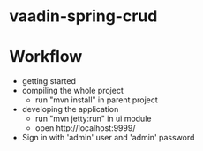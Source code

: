 vaadin-spring-crud
==============

Workflow
========

- getting started
- compiling the whole project
  - run "mvn install" in parent project
- developing the application
  - run "mvn jetty:run" in ui module
  - open http://localhost:9999/
- Sign in with 'admin' user and 'admin' password
